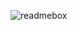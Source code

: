 ![readmebox](https://github.com/FeRy24K/fery24k/assets/108652463/1fa1f253-377e-40f8-a61d-25563050ed21)
